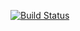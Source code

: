 [![Build Status](https://travis-ci.org/yekongxiaogang/QPanda-2.0.svg?branch=master)](https://travis-ci.org/hjptriplebee/Chinese_poem_generator)
